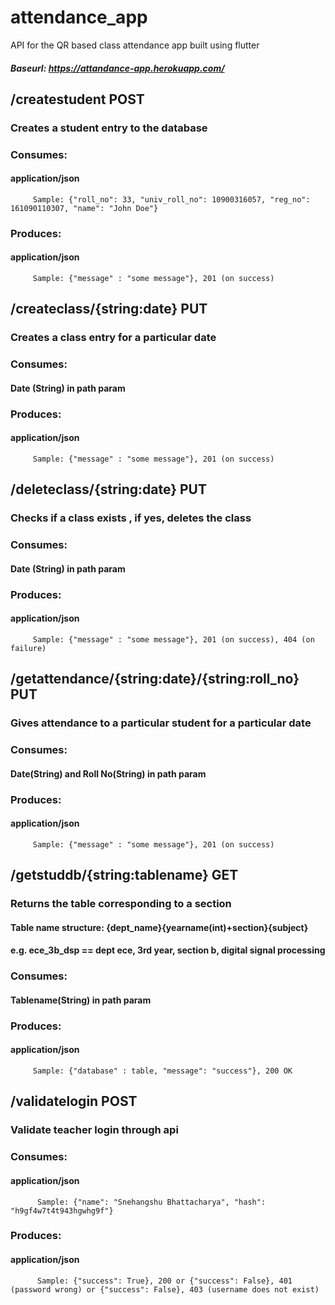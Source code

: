 # attendance_app
API for the QR based class attendance app built using flutter
#####    Baseurl: https://attandance-app.herokuapp.com/


## /createstudent POST
###     Creates a student entry to the database
###     Consumes: 
####     application/json
         Sample: {"roll_no": 33, "univ_roll_no": 10900316057, "reg_no": 161090110307, "name": "John Doe"}
###     Produces: 
####     application/json 
         Sample: {"message" : "some message"}, 201 (on success)
## /createclass/{string:date} PUT
###     Creates a class entry for a particular date
###     Consumes: 
####     Date (String) in path param
###     Produces: 
####     application/json
         Sample: {"message" : "some message"}, 201 (on success)
         
## /deleteclass/{string:date} PUT
###     Checks if a class exists , if yes, deletes the class
###     Consumes: 
####     Date (String) in path param
###     Produces: 
####     application/json
         Sample: {"message" : "some message"}, 201 (on success), 404 (on failure)
         
## /getattendance/{string:date}/{string:roll_no}  PUT
###     Gives attendance to a particular student for a particular date
###     Consumes: 
####     Date(String) and Roll No(String) in path param
###     Produces: 
####     application/json
         Sample: {"message" : "some message"}, 201 (on success)
         
## /getstuddb/{string:tablename}    GET
###     Returns the table corresponding to a section
####     Table name structure: {dept_name}__{yearname(int)+section}__{subject} 
####     e.g. ece_3b_dsp == dept ece, 3rd year, section b, digital signal processing
###     Consumes: 
####     Tablename(String) in path param
###     Produces: 
####     application/json
         Sample: {"database" : table, "message": "success"}, 200 OK
## /validatelogin POST
###      Validate teacher login through api
###      Consumes: 
####     application/json
          Sample: {"name": "Snehangshu Bhattacharya", "hash": "h9gf4w7t4t943hgwhg9f"}
###      Produces:
####     application/json
          Sample: {"success": True}, 200 or {"success": False}, 401 (password wrong) or {"success": False}, 403 (username does not exist)


